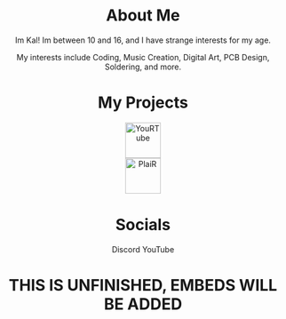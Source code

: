 <!--
**Kalphalus/Kalphalus** is a ✨ _special_ ✨ repository because its `README.md` (this file) appears on your GitHub profile.

Here are some ideas to get you started:

- 🔭 I’m currently working on ...
- 🌱 I’m currently learning ...
- 👯 I’m looking to collaborate on ...
- 🤔 I’m looking for help with ...
- 💬 Ask me about ...
- 📫 How to reach me: ...
- 😄 Pronouns: ...
- ⚡ Fun fact: ...
-->
<div align="center">
<h1>About Me</h1>
Im Kal! Im between 10 and 16, and I have strange interests for my age.

My interests include Coding, Music Creation, Digital Art, PCB Design, Soldering, and more.

<h1>My Projects</h1>
  <a href="https://github.com/Kalphalus/YouRTube" target="_blank" style="text-decoration: none;">
    <img src="https://github.com/Kalphalus/.github/blob/38c946671c367aa81772ee5ccf8003daa96b1ef8/YouRTube/assets/logo.yourtube.extended.png" height="64" alt="YouRTube" />
  </a>
  <br>
  <a href="https://github.com/Kalphalus/PlaiR" target="_blank" style="text-decoration: none;">
<img src="https://github.com/Kalphalus/.github/blob/b8ac5dd6e74e4610489393dcd229c4eabd90576c/PlaiR/assets/logo.plair.extended.png" height="64" alt="PlaiR" />
  </a>
  
<h1>Socials</h1>
Discord
YouTube

<h1>THIS IS UNFINISHED, EMBEDS WILL BE ADDED</h1>
</div>

